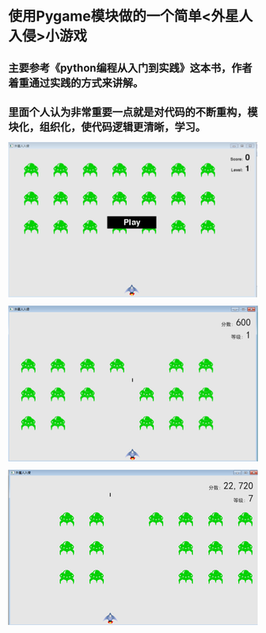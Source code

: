 # 使用Pygame模块做的一个简单<外星人入侵>小游戏
## 主要参考《python编程从入门到实践》这本书，作者着重通过实践的方式来讲解。
## 里面个人认为非常重要一点就是对代码的不断重构，模块化，组织化，使代码逻辑更清晰，学习。
![Image text](https://github.com/xiaoyuan199/first_game/blob/master/%E6%88%AA%E5%9B%BE/%E4%B8%BB%E7%95%8C%E9%9D%A2.PNG)

![Image text](https://github.com/xiaoyuan199/first_game/blob/master/%E6%88%AA%E5%9B%BE/%E8%BF%90%E8%A1%8C%E7%95%8C%E9%9D%A2.PNG)

![Image text](https://github.com/xiaoyuan199/first_game/blob/master/%E6%88%AA%E5%9B%BE/1.PNG)
